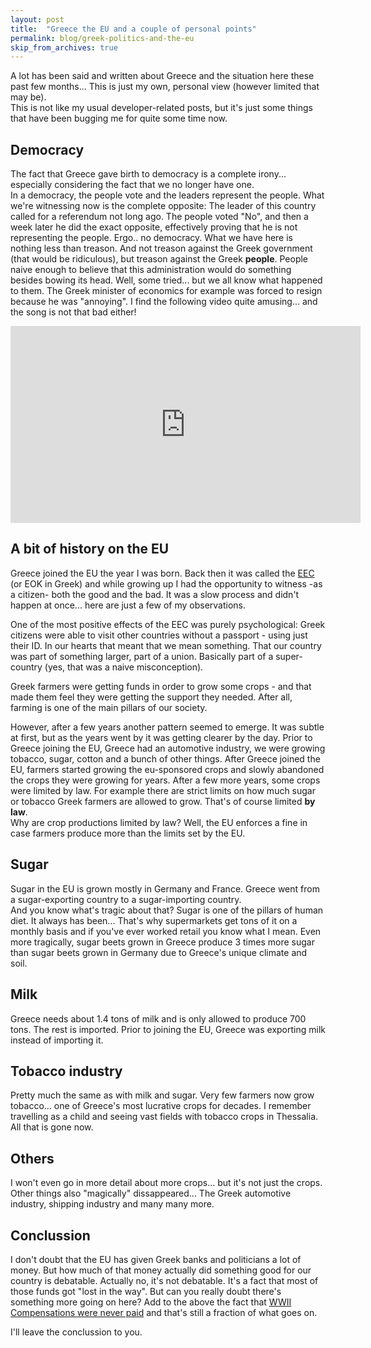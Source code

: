 ```yaml
---
layout: post
title:  "Greece the EU and a couple of personal points"
permalink: blog/greek-politics-and-the-eu
skip_from_archives: true
---
```


A lot has been said and written about Greece and the situation here these past few months... This is just my own, personal view (however limited that may be).  
This is not like my usual developer-related posts, but it's just some things that have been bugging me for quite some time now.

## Democracy

The fact that Greece gave birth to democracy is a complete irony... especially considering the fact that we no longer have one.  
In a democracy, the people vote and the leaders represent the people. What we're witnessing now is the complete opposite: The leader of this country called for a referendum not long ago. The people voted "No", and then a week later he did the exact opposite, effectively proving that he is not representing the people.
Ergo.. no democracy. What we have here is nothing less than treason. And not treason against the Greek government (that would be ridiculous), but treason against the Greek **people**. People naive enough to believe that this administration would do something besides bowing its head. Well, some tried... but we all know what happened to them. The Greek minister of economics for example was forced to resign because he was "annoying". I find the following video quite amusing... and the song is not that bad either!

<iframe width="560" height="315" src="https://www.youtube.com/embed/Afl9WFGJE0M" frameborder="0" allowfullscreen></iframe>

## A bit of history on the EU

Greece joined the EU the year I was born. Back then it was called the [EEC](https://en.wikipedia.org/wiki/European_Economic_Community) (or ΕΟΚ in Greek) and while growing up I had the opportunity to witness -as a citizen- both the good and the bad. It was a slow process and didn't happen at once... here are just a few of my observations.

One of the most positive effects of the EEC was purely psychological: Greek citizens were able to visit other countries without a passport - using just their ID. In our hearts that meant that we mean something. That our country was part of something larger, part of a union. Basically part of a super-country (yes, that was a naive misconception).

Greek farmers were getting funds in order to grow some crops - and that made them feel they were getting the support they needed. After all, farming is one of the main pillars of our society.

However, after a few years another pattern seemed to emerge. It was subtle at first, but as the years went by it was getting clearer by the day. Prior to Greece joining the EU, Greece had an automotive industry, we were growing tobacco, sugar, cotton and a bunch of other things.
After Greece joined the EU, farmers started growing the eu-sponsored crops and slowly abandoned the crops they were growing for years. After a few more years, some crops were limited by law. For example there are strict limits on how much sugar or tobacco Greek farmers are allowed to grow. That's of course limited **by law**.  
Why are crop productions limited by law? Well, the EU enforces a fine in case farmers produce more than the limits set by the EU.

## Sugar

Sugar in the EU is grown mostly in Germany and France. Greece went from a sugar-exporting country to a sugar-importing country.  
And you know what's tragic about that? Sugar is one of the pillars of human diet. It always has been... That's why supermarkets get tons of it on a monthly basis and if you've ever worked retail you know what I mean. Even more tragically, sugar beets grown in Greece produce 3 times more sugar than sugar beets grown in Germany due to Greece's unique climate and soil.

## Milk

Greece needs about 1.4 tons of milk and is only allowed to produce 700 tons. The rest is imported. Prior to joining the EU, Greece was exporting milk instead of importing it.

## Tobacco industry

Pretty much the same as with milk and sugar. Very few farmers now grow tobacco... one of Greece's most lucrative crops for decades. I remember travelling as a child and seeing vast fields with tobacco crops in Thessalia. All that is gone now.

## Others

I won't even go in more detail about more crops... but it's not just the crops. Other things also "magically" dissappeared... The Greek automotive industry, shipping industry and many many more.

## Conclussion

I don't doubt that the EU has given Greek banks and politicians a lot of money. But how much of that money actually did something good for our country is debatable. Actually no, it's not debatable. It's a fact that most of those funds got "lost in the way".
But can you really doubt there's something more going on here? Add to the above the fact that [WWII Compensations were never paid](https://en.wikipedia.org/wiki/German_reparations_for_World_War_II) and that's still a fraction of what goes on.

I'll leave the conclussion to you.
